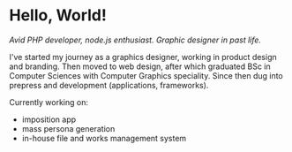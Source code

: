 # Hello, World!

*Avid PHP developer, node.js enthusiast. Graphic designer in past life.*

I've started my journey as a graphics designer, working in product design and branding. Then moved to web design, after which graduated BSc in Computer Sciences with Computer Graphics speciality. Since then dug into prepress and development (applications, frameworks).


Currently working on:
* imposition app
* mass persona generation
* in-house file and works management system
